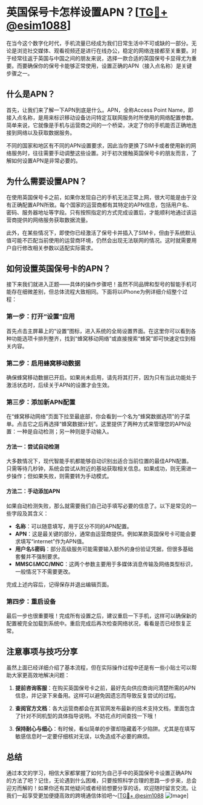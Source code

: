 # 英国保号卡怎样设置APN？[[TG💪+ @esim1088](https://t.me/s/esim1088)]

在当今这个数字化时代，手机流量已经成为我们日常生活中不可或缺的一部分。无论是浏览社交媒体、观看视频还是进行在线办公，稳定的网络连接都至关重要。对于经常往返于英国与中国之间的朋友来说，选择一款合适的英国保号卡显得尤为重要。而要确保你的保号卡能够正常使用，设置正确的APN（接入点名称）是关键步骤之一。

## 什么是APN？

首先，让我们来了解一下APN到底是什么。APN，全称Access Point Name，即接入点名称，是用来标识移动设备访问特定互联网服务时所使用的网络配置参数。简单来说，它就像是手机与运营商之间的一个桥梁，决定了你的手机能否正确地连接到网络以及获取数据服务。

不同的国家和地区有不同的APN设置要求，因此当你更换了SIM卡或者使用新的网络服务时，往往需要手动调整这些设置。对于初次接触英国保号卡的朋友而言，了解如何设置APN是非常必要的。

## 为什么需要设置APN？

在使用英国保号卡之前，如果你发现自己的手机无法正常上网，很大可能是由于没有正确配置APN所致。每个国家的运营商都有其特定的APN信息，包括用户名、密码、服务器地址等字段。只有按照指定的方式完成设置后，才能顺利地通过该运营商提供的网络服务获取数据流量。

此外，在某些情况下，即使你已经激活了保号卡并插入了SIM卡，但由于系统默认值可能不匹配当前使用的运营商环境，仍然会出现无法联网的情况。这时就需要用户自行修改相关参数以适配实际需求。

## 如何设置英国保号卡的APN？

接下来我们就进入正题——具体的操作步骤吧！虽然不同品牌和型号的智能手机可能存在细微差别，但总体流程大致相同。下面将以iPhone为例详细介绍整个过程：

### 第一步：打开“设置”应用

首先点击主屏幕上的“设置”图标，进入系统的全局设置界面。在这里你可以看到各种功能选项卡排列整齐，找到“蜂窝移动网络”或直接搜索“蜂窝”即可快速定位到相关内容。

### 第二步：启用蜂窝移动数据

确保蜂窝移动数据已开启。如果尚未启用，请先将其打开，因为只有当此功能处于激活状态时，后续关于APN的设置才会生效。

### 第三步：添加新APN配置

在“蜂窝移动网络”页面下拉至最底部，你会看到一个名为“蜂窝数据选项”的子菜单。点击它之后再选择“蜂窝数据计划”。这里提供了两种方式来管理您的APN设置：一种是自动检测；另一种则是手动输入。

#### 方法一：尝试自动检测
大多数情况下，现代智能手机都能够自动识别出适合当前位置的最佳APN配置。只需等待几秒钟，系统会尝试从附近的基站获取相关信息。如果成功，则无需进一步操作；但如果失败，则需要转为手动模式。

#### 方法二：手动添加APN
如果自动检测失败，那么就需要我们自己动手填写必要的信息了。以下是常见的一些字段及其含义：

- **名称**：可以随意填写，用于区分不同的APN配置。
- **APN**：这是最关键的部分，通常由运营商提供。例如某款英国保号卡可能会要求填写“internet”作为APN值。
- **用户名**&**密码**：部分高级服务可能需要输入额外的身份验证凭据，但很多基础套餐并不强制要求。
- **MMSC**&**MCC/MNC**：这两个参数主要用于多媒体消息传输及网络类型标识，一般情况下不需要更改。

完成上述内容后，记得保存并退出编辑页面。

### 第四步：重启设备

最后一步也很重要哦！完成所有设置之后，建议重启一下手机，这样可以确保新的配置被完全加载到系统中。重启完成后再次检查网络状况，看看是否已经恢复正常。

## 注意事项与技巧分享

虽然上面已经详细介绍了基本流程，但在实际操作过程中还是有一些小贴士可以帮助大家更高效地解决问题：

1. **提前咨询客服**：在购买英国保号卡之前，最好先向供应商询问清楚所需的APN信息，并记录下来备用。这样可以避免因遗忘而导致反复尝试的过程。
   
2. **查阅官方文档**：各大运营商都会在其官网发布最新的技术支持文档，里面包含了针对不同机型的具体指导说明。不妨花点时间查找一下哦！

3. **保持耐心与细心**：有时候，看似简单的步骤却隐藏着不少陷阱。尤其是在填写敏感信息时一定要仔细核对无误，以免造成不必要的麻烦。

## 总结

通过本文的学习，相信大家都掌握了如何为自己手中的英国保号卡设置正确APN的方法了吧？记住，无论遇到什么困难，只要按照科学合理的思路一步步来，总会迎刃而解的！如果你还有其他疑问或者经验想要分享的话，欢迎随时留言交流。让我们一起享受更加便捷高效的跨境通信体验吧～[[TG💪+ @esim1088](https://t.me/s/esim1088) ![Image](https://i.postimg.cc/4NQfJmqS/Snipaste-2025-05-13-00-14-12.png)]